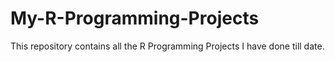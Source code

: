 # My-R-Programming-Projects
This repository contains all the R Programming Projects I have done till date. 
